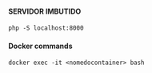 #### SERVIDOR IMBUTIDO

```shell
php -S localhost:8000 
```
#### Docker commands

```shell
docker exec -it <nomedocontainer> bash
```